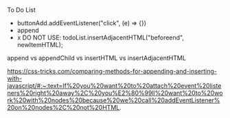 To Do List
- buttonAdd.addEventListener("click", (e) => {})
- append
- x DO NOT USE: todoList.insertAdjacentHTML("beforeend", newItemHTML);

append vs appendChild vs insertHTML vs insertAdjacentHTML

https://css-tricks.com/comparing-methods-for-appending-and-inserting-with-javascript/#:~:text=If%20you%20want%20to%20attach%20event%20listeners%20right%20away%2C%20you%E2%80%99ll%20want%20to%20work%20with%20nodes%20because%20we%20call%20addEventListener%20on%20nodes%2C%20not%20HTML.
